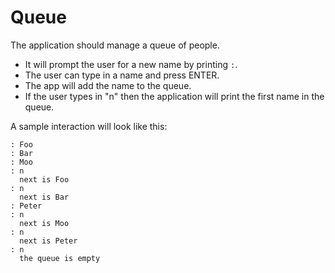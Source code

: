 # Queue

The application should manage a queue of people.


* It will prompt the user for a new name by printing `:`.
* The user can type in a name and press ENTER.
* The app will add the name to the queue.
* If the user types in "n" then the application will print the first name in the queue.

A sample interaction will look like this:

```
: Foo
: Bar
: Moo
: n
  next is Foo
: n
  next is Bar
: Peter
: n
  next is Moo
: n
  next is Peter
: n
  the queue is empty
```


